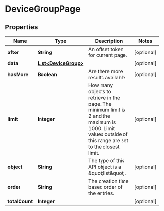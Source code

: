 
# DeviceGroupPage

## Properties
Name | Type | Description | Notes
------------ | ------------- | ------------- | -------------
**after** | **String** | An offset token for current page. |  [optional]
**data** | [**List&lt;DeviceGroup&gt;**](DeviceGroup.md) |  |  [optional]
**hasMore** | **Boolean** | Are there more results available. |  [optional]
**limit** | **Integer** | How many objects to retrieve in the page. The minimum limit is 2 and the maximum is 1000. Limit values outside of this range are set to the closest limit. |  [optional]
**object** | **String** | The type of this API object is a \&quot;list\&quot;. |  [optional]
**order** | **String** | The creation time based order of the entries. |  [optional]
**totalCount** | **Integer** |  |  [optional]



